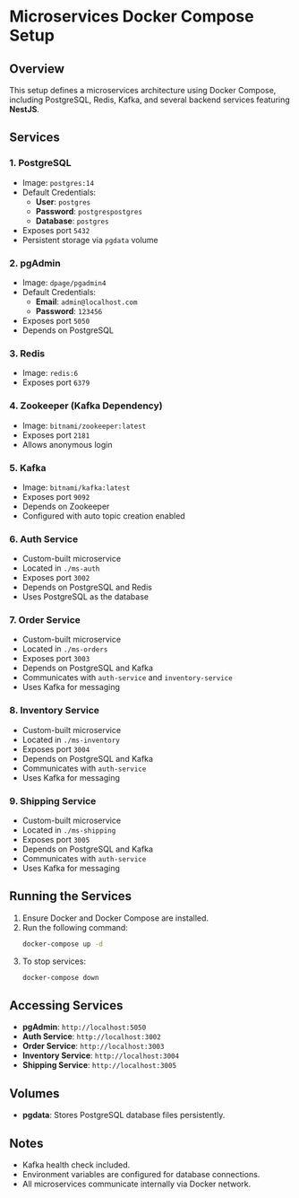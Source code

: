 # Microservices Docker Compose Setup

## Overview
This setup defines a microservices architecture using Docker Compose, including PostgreSQL, Redis, Kafka, and several backend services featuring **NestJS**.

## Services

### 1. **PostgreSQL**
- Image: `postgres:14`
- Default Credentials:
  - **User**: `postgres`
  - **Password**: `postgrespostgres`
  - **Database**: `postgres`
- Exposes port `5432`
- Persistent storage via `pgdata` volume

### 2. **pgAdmin**
- Image: `dpage/pgadmin4`
- Default Credentials:
  - **Email**: `admin@localhost.com`
  - **Password**: `123456`
- Exposes port `5050`
- Depends on PostgreSQL

### 3. **Redis**
- Image: `redis:6`
- Exposes port `6379`

### 4. **Zookeeper (Kafka Dependency)**
- Image: `bitnami/zookeeper:latest`
- Exposes port `2181`
- Allows anonymous login

### 5. **Kafka**
- Image: `bitnami/kafka:latest`
- Exposes port `9092`
- Depends on Zookeeper
- Configured with auto topic creation enabled

### 6. **Auth Service**
- Custom-built microservice
- Located in `./ms-auth`
- Exposes port `3002`
- Depends on PostgreSQL and Redis
- Uses PostgreSQL as the database

### 7. **Order Service**
- Custom-built microservice
- Located in `./ms-orders`
- Exposes port `3003`
- Depends on PostgreSQL and Kafka
- Communicates with `auth-service` and `inventory-service`
- Uses Kafka for messaging

### 8. **Inventory Service**
- Custom-built microservice
- Located in `./ms-inventory`
- Exposes port `3004`
- Depends on PostgreSQL and Kafka
- Communicates with `auth-service`
- Uses Kafka for messaging

### 9. **Shipping Service**
- Custom-built microservice
- Located in `./ms-shipping`
- Exposes port `3005`
- Depends on PostgreSQL and Kafka
- Communicates with `auth-service`
- Uses Kafka for messaging

## Running the Services
1. Ensure Docker and Docker Compose are installed.
2. Run the following command:
   ```sh
   docker-compose up -d
   ```
3. To stop services:
   ```sh
   docker-compose down
   ```

## Accessing Services
- **pgAdmin**: `http://localhost:5050`
- **Auth Service**: `http://localhost:3002`
- **Order Service**: `http://localhost:3003`
- **Inventory Service**: `http://localhost:3004`
- **Shipping Service**: `http://localhost:3005`

## Volumes
- **pgdata**: Stores PostgreSQL database files persistently.

## Notes
- Kafka health check included.
- Environment variables are configured for database connections.
- All microservices communicate internally via Docker network.

